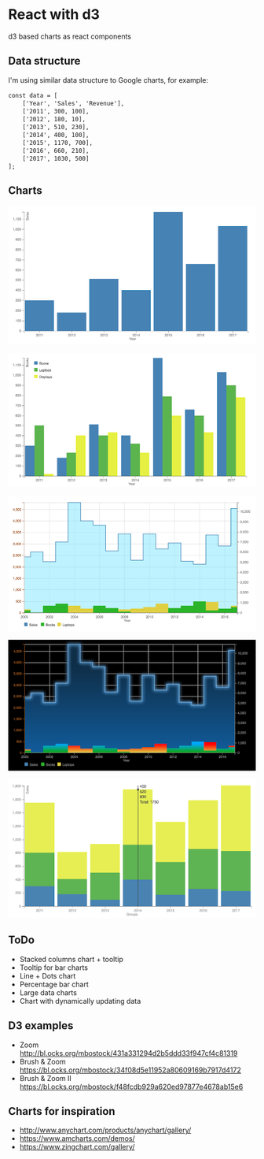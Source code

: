# React with d3

d3 based charts as react components

## Data structure

I'm using similar data structure to Google charts, for example:
```
const data = [
    ['Year', 'Sales', 'Revenue'],
    ['2011', 300, 100],
    ['2012', 180, 10],
    ['2013', 510, 230],
    ['2014', 400, 100],
    ['2015', 1170, 700],
    ['2016', 660, 210],
    ['2017', 1030, 500]
];
```

## Charts

![alt tag](img/columns.png)

![alt tag](img/grouped-columns.png)

![alt tag](img/line-chart.png)

![alt tag](img/line-chart-gradient.png)

![alt tag](img/stacked-columns-tooltip.png)

## ToDo

* Stacked columns chart + tooltip
* Tooltip for bar charts
* Line + Dots chart
* Percentage bar chart
* Large data charts
* Chart with dynamically updating data

## D3 examples

* Zoom
  http://bl.ocks.org/mbostock/431a331294d2b5ddd33f947cf4c81319
* Brush & Zoom
  https://bl.ocks.org/mbostock/34f08d5e11952a80609169b7917d4172
* Brush & Zoom II
  https://bl.ocks.org/mbostock/f48fcdb929a620ed97877e4678ab15e6


## Charts for inspiration

* http://www.anychart.com/products/anychart/gallery/
* https://www.amcharts.com/demos/
* https://www.zingchart.com/gallery/
